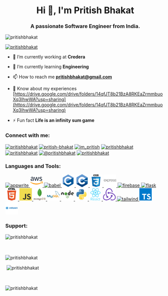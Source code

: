 <h1 align="center">Hi 👋, I'm Pritish Bhakat</h1>
<h3 align="center">A passionate Software Engineer from India.</h3>

<p align="left"> <img src="https://komarev.com/ghpvc/?username=pritishbhakat&label=Profile%20views&color=0e75b6&style=flat" alt="pritishbhakat" /> </p>

<p align="left"> <a href="https://github.com/ryo-ma/github-profile-trophy"><img src="https://github-profile-trophy.vercel.app/?username=pritishbhakat" alt="pritishbhakat" /></a> </p>

- 🔭 I’m currently working at **Credera**

- 🌱 I’m currently learning **Engineering**

- 📫 How to reach me **pritishbhakat@gmail.com**

- 📄 Know about my experiences [https://drive.google.com/drive/folders/14qfJT8b21BzA8RKEaZrmmbuoXq3IhwWA?usp=sharing](https://drive.google.com/drive/folders/14qfJT8b21BzA8RKEaZrmmbuoXq3IhwWA?usp=sharing)

- ⚡ Fun fact **Life is an infinity sum game**

<h3 align="left">Connect with me:</h3>
<p align="left">
<a href="https://dev.to/pritishbhakat" target="blank"><img align="center" src="https://raw.githubusercontent.com/rahuldkjain/github-profile-readme-generator/master/src/images/icons/Social/devto.svg" alt="pritishbhakat" height="30" width="40" /></a>
<a href="https://linkedin.com/in/pritish-bhakat" target="blank"><img align="center" src="https://raw.githubusercontent.com/rahuldkjain/github-profile-readme-generator/master/src/images/icons/Social/linked-in-alt.svg" alt="pritish-bhakat" height="30" width="40" /></a>
<a href="https://www.codechef.com/users/im_pritish" target="blank"><img align="center" src="https://cdn.jsdelivr.net/npm/simple-icons@3.1.0/icons/codechef.svg" alt="im_pritish" height="30" width="40" /></a>
<a href="https://codeforces.com/profile/pritishbhakat" target="blank"><img align="center" src="https://raw.githubusercontent.com/rahuldkjain/github-profile-readme-generator/master/src/images/icons/Social/codeforces.svg" alt="pritishbhakat" height="30" width="40" /></a>
<a href="https://www.leetcode.com/pritishbhakat" target="blank"><img align="center" src="https://raw.githubusercontent.com/rahuldkjain/github-profile-readme-generator/master/src/images/icons/Social/leet-code.svg" alt="pritishbhakat" height="30" width="40" /></a>
<a href="https://www.hackerearth.com/@pritishbhakat" target="blank"><img align="center" src="https://raw.githubusercontent.com/rahuldkjain/github-profile-readme-generator/master/src/images/icons/Social/hackerearth.svg" alt="@pritishbhakat" height="30" width="40" /></a>
<a href="https://auth.geeksforgeeks.org/user/pritishbhakat" target="blank"><img align="center" src="https://raw.githubusercontent.com/rahuldkjain/github-profile-readme-generator/master/src/images/icons/Social/geeks-for-geeks.svg" alt="pritishbhakat" height="30" width="40" /></a>
</p>

<h3 align="left">Languages and Tools:</h3>
<p align="left"> <a href="https://appwrite.io" target="_blank" rel="noreferrer"> <img src="https://www.vectorlogo.zone/logos/appwriteio/appwriteio-icon.svg" alt="appwrite" width="40" height="40"/> </a> <a href="https://aws.amazon.com" target="_blank" rel="noreferrer"> <img src="https://raw.githubusercontent.com/devicons/devicon/master/icons/amazonwebservices/amazonwebservices-original-wordmark.svg" alt="aws" width="40" height="40"/> </a> <a href="https://babeljs.io/" target="_blank" rel="noreferrer"> <img src="https://www.vectorlogo.zone/logos/babeljs/babeljs-icon.svg" alt="babel" width="40" height="40"/> </a> <a href="https://www.cprogramming.com/" target="_blank" rel="noreferrer"> <img src="https://raw.githubusercontent.com/devicons/devicon/master/icons/c/c-original.svg" alt="c" width="40" height="40"/> </a> <a href="https://www.w3schools.com/cpp/" target="_blank" rel="noreferrer"> <img src="https://raw.githubusercontent.com/devicons/devicon/master/icons/cplusplus/cplusplus-original.svg" alt="cplusplus" width="40" height="40"/> </a> <a href="https://www.w3schools.com/css/" target="_blank" rel="noreferrer"> <img src="https://raw.githubusercontent.com/devicons/devicon/master/icons/css3/css3-original-wordmark.svg" alt="css3" width="40" height="40"/> </a> <a href="https://expressjs.com" target="_blank" rel="noreferrer"> <img src="https://raw.githubusercontent.com/devicons/devicon/master/icons/express/express-original-wordmark.svg" alt="express" width="40" height="40"/> </a> <a href="https://firebase.google.com/" target="_blank" rel="noreferrer"> <img src="https://www.vectorlogo.zone/logos/firebase/firebase-icon.svg" alt="firebase" width="40" height="40"/> </a> <a href="https://flask.palletsprojects.com/" target="_blank" rel="noreferrer"> <img src="https://www.vectorlogo.zone/logos/pocoo_flask/pocoo_flask-icon.svg" alt="flask" width="40" height="40"/> </a> <a href="https://www.w3.org/html/" target="_blank" rel="noreferrer"> <img src="https://raw.githubusercontent.com/devicons/devicon/master/icons/html5/html5-original-wordmark.svg" alt="html5" width="40" height="40"/> </a> <a href="https://developer.mozilla.org/en-US/docs/Web/JavaScript" target="_blank" rel="noreferrer"> <img src="https://raw.githubusercontent.com/devicons/devicon/master/icons/javascript/javascript-original.svg" alt="javascript" width="40" height="40"/> </a> <a href="https://www.mongodb.com/" target="_blank" rel="noreferrer"> <img src="https://raw.githubusercontent.com/devicons/devicon/master/icons/mongodb/mongodb-original-wordmark.svg" alt="mongodb" width="40" height="40"/> </a> <a href="https://www.mysql.com/" target="_blank" rel="noreferrer"> <img src="https://raw.githubusercontent.com/devicons/devicon/master/icons/mysql/mysql-original-wordmark.svg" alt="mysql" width="40" height="40"/> </a> <a href="https://nodejs.org" target="_blank" rel="noreferrer"> <img src="https://raw.githubusercontent.com/devicons/devicon/master/icons/nodejs/nodejs-original-wordmark.svg" alt="nodejs" width="40" height="40"/> </a> <a href="https://www.python.org" target="_blank" rel="noreferrer"> <img src="https://raw.githubusercontent.com/devicons/devicon/master/icons/python/python-original.svg" alt="python" width="40" height="40"/> </a> <a href="https://reactjs.org/" target="_blank" rel="noreferrer"> <img src="https://raw.githubusercontent.com/devicons/devicon/master/icons/react/react-original-wordmark.svg" alt="react" width="40" height="40"/> </a> <a href="https://redux.js.org" target="_blank" rel="noreferrer"> <img src="https://raw.githubusercontent.com/devicons/devicon/master/icons/redux/redux-original.svg" alt="redux" width="40" height="40"/> </a> <a href="https://tailwindcss.com/" target="_blank" rel="noreferrer"> <img src="https://www.vectorlogo.zone/logos/tailwindcss/tailwindcss-icon.svg" alt="tailwind" width="40" height="40"/> </a> <a href="https://www.typescriptlang.org/" target="_blank" rel="noreferrer"> <img src="https://raw.githubusercontent.com/devicons/devicon/master/icons/typescript/typescript-original.svg" alt="typescript" width="40" height="40"/> </a> <a href="https://webpack.js.org" target="_blank" rel="noreferrer"> <img src="https://raw.githubusercontent.com/devicons/devicon/d00d0969292a6569d45b06d3f350f463a0107b0d/icons/webpack/webpack-original-wordmark.svg" alt="webpack" width="40" height="40"/> </a> </p>

<h3 align="left">Support:</h3>
<p><a href="https://www.buymeacoffee.com/pritishbhakat"> <img align="left" src="https://cdn.buymeacoffee.com/buttons/v2/default-yellow.png" height="50" width="210" alt="pritishbhakat" /></a></p><br><br>
<br/>
<p><img align="left" src="https://github-readme-stats.vercel.app/api/top-langs?username=pritishbhakat&show_icons=true&locale=en&layout=compact" alt="pritishbhakat" /></p>
<br/>

<p>&nbsp;<img align="center" src="https://github-readme-stats.vercel.app/api?username=pritishbhakat&show_icons=true&locale=en" alt="pritishbhakat" /></p>
<br/>

<p><img align="center" src="https://github-readme-streak-stats.herokuapp.com/?user=pritishbhakat&" alt="pritishbhakat" /></p>
